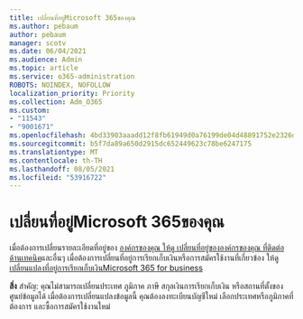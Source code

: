 ```yaml
---
title: เปลี่ยนที่อยู่Microsoft 365ของคุณ
ms.author: pebaum
author: pebaum
manager: scotv
ms.date: 06/04/2021
ms.audience: Admin
ms.topic: article
ms.service: o365-administration
ROBOTS: NOINDEX, NOFOLLOW
localization_priority: Priority
ms.collection: Adm_O365
ms.custom:
- "11543"
- "9001671"
ms.openlocfilehash: 4bd33903aaadd12f8fb61949d0a76199de04d48891752e2326d38bb1b1a519d5
ms.sourcegitcommit: b5f7da89a650d2915dc652449623c78be6247175
ms.translationtype: MT
ms.contentlocale: th-TH
ms.lasthandoff: 08/05/2021
ms.locfileid: "53916722"
---
```

# <a name="change-your-microsoft-365-address"></a>เปลี่ยนที่อยู่Microsoft 365ของคุณ

เมื่อต้องการเปลี่ยนรายละเอียดที่อยู่ของ [องค์กรของคุณ ให้ดู เปลี่ยนที่อยู่ขององค์กรของคุณ ที่ติดต่อด้านเทคนิค](/microsoft-365/admin/manage/change-address-contact-and-more)และอื่นๆ เมื่อต้องการเปลี่ยนที่อยู่การเรียกเก็บเงินหรือการสมัครใช้งานที่เกี่ยวข้อง ให้ดู[เปลี่ยนแปลงที่อยู่การเรียกเก็บเงินMicrosoft 365 for business](/microsoft-365/commerce/billing-and-payments/change-your-billing-addresses) 

**สิ่ง** สําคัญ: คุณไม่สามารถเปลี่ยนประเทศ ภูมิภาค ภาษี สกุลเงินการเรียกเก็บเงิน หรือสถานที่ตั้งของศูนย์ข้อมูลได้ เมื่อต้องการเปลี่ยนแปลงข้อมูลนี้ คุณต้องลงทะเบียนบัญชีใหม่ เลือกประเทศหรือภูมิภาคที่ต้องการ และซื้อการสมัครใช้งานใหม่ 